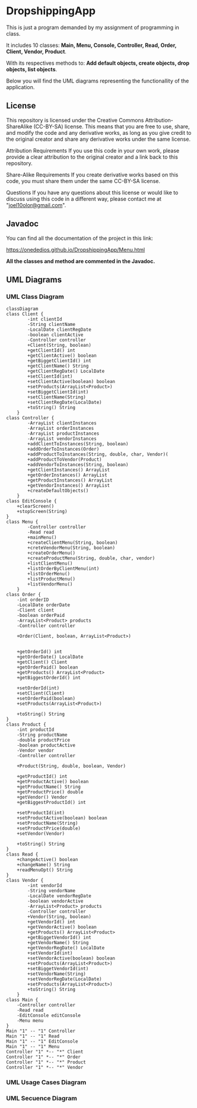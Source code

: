 # DropshippingApp
This is just a program demanded by my assignment of programming in class.

It includes 10 classes: **Main, Menu, Console, Controller, Read, Order, Client, Vendor, Product**.

With its respectives methods to: **Add default objects, create objects, drop objects, list objects**.

Below you will find the UML diagrams representing the functionallity of the application.
## License
This repository is licensed under the Creative Commons Attribution-ShareAlike (CC-BY-SA) license. This means that you are free to use, share, and modify the code and any derivative works, as long as you give credit to the original creator and share any derivative works under the same license.

Attribution Requirements
If you use this code in your own work, please provide a clear attribution to the original creator and a link back to this repository.

Share-Alike Requirements
If you create derivative works based on this code, you must share them under the same CC-BY-SA license.

Questions
If you have any questions about this license or would like to discuss using this code in a different way, please contact me at "joel10olor@gmail.com".
## Javadoc
You can find all the documentation of the project in this link:

https://onededios.github.io/DropshippingApp/Menu.html

**All the classes and method are commented in the Javadoc.**

## UML Diagrams
### UML Class Diagram
```mermaid
classDiagram
class Client {
        -int clientId
        -String clientName
        -LocalDate clientRegDate
        -boolean clientActive
        -Controller controller
        +Client(String, boolean)
        +getClientId() int
        +getClientActive() boolean
        +getBiggetClientId() int
        +getClientName() String
        +getClientRegDate() LocalDate
        +setClientId(int)
        +setClientActive(boolean) boolean
        +setProducts(ArrayList<Product>)
        +setBiggetClientId(int)
        +setClientName(String)
        +setClientRegDate(LocalDate)
        +toString() String
    }
class Controller {
        -ArrayList clientInstances
        -ArrayList orderInstances
        -ArrayList productInstances
        -ArrayList vendorInstances
        +addClientToInstances(String, boolean)
        +addOrderToInstances(Order)
        +addProductToInstances(String, double, char, Vendor)(
        +addProductToVendor(Product)
        +addVendorToInstances(String, boolean)
        +getClientInstances() ArrayList
        +getOrderInstances() ArrayList
        +getProductInstances() ArrayList
        +getVendorInstances() ArrayList
        +createDefaultObjects()
    }
class EditConsole {
    +clearScreen()
    +stopScreen(String)
}
class Menu {
        -Controller controller
        -Read read
        +mainMenu()
        +createClientMenu(String, boolean)
        +creteVendorMenu(String, boolean)
        +createOrderMenu()
        +createProductMenu(String, double, char, vendor)
        +listClientMenu()
        +listOrderByClientMenu(int)
        +listOrderMenu()
        +listProductMenu()
        +listVendorMenu()
    }
class Order {
    -int orderID
    -LocalDate orderDate   
    -Client client
    -boolean orderPaid
    -ArrayList<Product> products
    -Controller controller
    
    +Order(Client, boolean, ArrayList<Product>)
    
    
    +getOrderId() int
    +getOrderDate() LocalDate
    +getClient() Client
    +getOrderPaid() boolean
    +getProducts() ArrayList<Product>
    +getBiggestOrderId() int
    
    +setOrderId(int)
    +setClient(Client)
    +setOrderPaid(boolean)
    +setProducts(ArrayList<Product>)
    
    +toString() String
}
class Product {
    -int productId
    -String productName
    -double productPrice
    -boolean productActive
    -Vendor vendor
    -Controller controller
    
    +Product(String, double, boolean, Vendor)
    
    +getProductId() int
    +getProductActive() boolean
    +getProductName() String
    +getProductPrice() double
    +getVendor() Vendor
    +getBiggestProductId() int
    
    +setProductId(int)
    +setProductActive(boolean) boolean
    +setProductName(String)
    +setProductPrice(double)
    +setVendor(Vendor)
    
    +toString() String
}
class Read {
    +changeActive() boolean
    +changeName() String
    +readMenuOpt() String
}
class Vendor {
        -int vendorId
        -String vendorName
        -LocalDate vendorRegDate
        -boolean vendorActive
        -ArrayList<Product> products
        -Controller controller
        +Vendor(String, boolean)
        +getVendorId() int
        +getVendorActive() boolean
        +getProducts() ArrayList<Product>
        +getBiggetVendorId() int
        +getVendorName() String
        +getVendorRegDate() LocalDate
        +setVendorId(int)
        +setVendorActive(boolean) boolean
        +setProducts(ArrayList<Product>)
        +setBiggetVendorId(int)
        +setVendorName(String)
        +setVendorRegDate(LocalDate)
        +setProducts(ArrayList<Product>)
        +toString() String
    }
class Main {
    -Controller controller
    -Read read
    -EditConsole editConsole
    -Menu menu
}
Main "1" -- "1" Controller
Main "1" -- "1" Read
Main "1" -- "1" EditConsole
Main "1" -- "1" Menu
Controller "1" *-- "*" Client
Controller "1" *-- "*" Order
Controller "1" *-- "*" Product
Controller "1" *-- "*" Vendor
```

### UML Usage Cases Diagram

### UML Secuence Diagram
